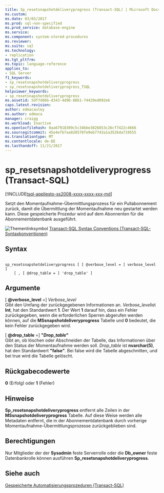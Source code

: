 ```yaml
---
title: Sp_resetsnapshotdeliveryprogress (Transact-SQL) | Microsoft Docs
ms.custom: 
ms.date: 03/03/2017
ms.prod: sql-non-specified
ms.prod_service: database-engine
ms.service: 
ms.component: system-stored-procedures
ms.reviewer: 
ms.suite: sql
ms.technology:
- replication
ms.tgt_pltfrm: 
ms.topic: language-reference
applies_to:
- SQL Server
f1_keywords:
- sp_resetsnapshotdeliveryprogress
- sp_resetsnapshotdeliveryprogress_TSQL
helpviewer_keywords:
- sp_resetsnapshotdeliveryprogress
ms.assetid: 5df7d86b-d343-4d9b-88b1-74429ed092e6
caps.latest.revision: 
author: edmacauley
ms.author: edmaca
manager: craigg
ms.workload: Inactive
ms.openlocfilehash: 0aa67918309c5c34bbe3826853c26cf7422c4666
ms.sourcegitcommit: 45e4efb7aa828578fe9eb7743a1a3526da719555
ms.translationtype: MT
ms.contentlocale: de-DE
ms.lasthandoff: 11/21/2017
---
```

# <a name="spresetsnapshotdeliveryprogress-transact-sql"></a>sp_resetsnapshotdeliveryprogress (Transact-SQL)
[!INCLUDE[tsql-appliesto-ss2008-xxxx-xxxx-xxx-md](../../includes/tsql-appliesto-ss2008-xxxx-xxxx-xxx-md.md)]

  Setzt den Momentaufnahme-Übermittlungsprozess für ein Pullabonnement zurück, damit die Übermittlung der Momentaufnahme neu gestartet werden kann. Diese gespeicherte Prozedur wird auf dem Abonnenten für die Abonnementdatenbank ausgeführt.  
  
 ![Themenlinksymbol](../../database-engine/configure-windows/media/topic-link.gif "Topic link icon") [Transact-SQL Syntax Conventions (Transact-SQL-Syntaxkonventionen)](../../t-sql/language-elements/transact-sql-syntax-conventions-transact-sql.md)  
  
## <a name="syntax"></a>Syntax  
  
```  
  
sp_resetsnapshotdeliveryprogress [ [ @verbose_level = ] verbose_level ]  
    [ , [ @drop_table = ] 'drop_table' ]  
```  
  
## <a name="arguments"></a>Argumente  
 [  **@verbose_level** =] *Verbose_level*  
 Gibt den Umfang der zurückgegebenen Informationen an. *Verbose_level*ist **Int**, hat den Standardwert **1**. Der Wert **1** darauf hin, dass ein Fehler zurückgegeben, wenn die erforderlichen Sperren abgerufen werden können, auf die **MSsnapshotdeliveryprogress** Tabelle und **0** bedeutet, die kein Fehler zurückgegeben wird.  
  
 [  **@drop_table** =] **"***Drop_table***"**  
 Gibt an, ob löschen oder Abschneiden der Tabelle, das Informationen über den Status der Momentaufnahme werden soll. *Drop_table* ist **nvarchar(5)**, hat den Standardwert **"false"**. Bei false wird die Tabelle abgeschnitten, und bei true wird die Tabelle gelöscht.  
  
## <a name="return-code-values"></a>Rückgabecodewerte  
 **0** (Erfolg) oder **1** (Fehler)  
  
## <a name="remarks"></a>Hinweise  
 **Sp_resetsnapshotdeliveryprogress** entfernt alle Zeilen in der **MSsnapshotdeliveryprogress** Tabelle. Auf diese Weise werden alle Metadaten entfernt, die in der Abonnementdatenbank durch vorherige Momentaufnahme-Übermittlungsprozesse zurückgeblieben sind.  
  
## <a name="permissions"></a>Berechtigungen  
 Nur Mitglieder der der **Sysadmin** feste Serverrolle oder die **Db_owner** feste Datenbankrolle können ausführen **Sp_resetsnapshotdeliveryprogress**.  
  
## <a name="see-also"></a>Siehe auch  
 [Gespeicherte Automatisierungsprozeduren &#40;Transact-SQL&#41;](../../relational-databases/system-stored-procedures/replication-stored-procedures-transact-sql.md)  
  
  
